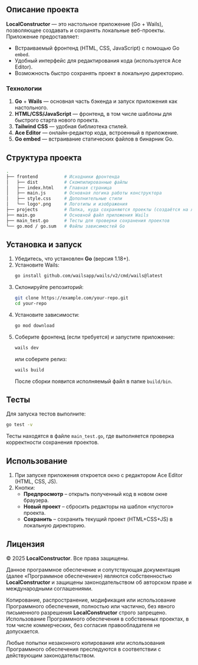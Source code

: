 ## Описание проекта

**LocalConstructor** — это настольное приложение (Go + Wails), позволяющее создавать и сохранять локальные веб-проекты. Приложение предоставляет:

- Встраиваемый фронтенд (HTML, CSS, JavaScript) с помощью Go `embed`.
- Удобный интерфейс для редактирования кода (используется Ace Editor).
- Возможность быстро сохранять проект в локальную директорию.

### Технологии

1. **Go** + **Wails** — основная часть бэкенда и запуск приложения как настольного.
2. **HTML/CSS/JavaScript** — фронтенд, в том числе шаблоны для быстрого старта нового проекта.
3. **Tailwind CSS** — удобная библиотека стилей.
4. **Ace Editor** — онлайн-редактор кода, встроенный в приложение.
5. **Go embed** — встраивание статических файлов в бинарник Go.

## Структура проекта

```bash
.
├── frontend          # Исходники фронтенда
│   ├── dist          # Скомпилированные файлы
│   ├── index.html    # Главная страница
│   ├── main.js       # Основная логика работы конструктора
│   ├── style.css     # Дополнительные стили
│   └── logo*.png     # Логотипы и изображения
├── projects          # Папка, куда сохраняются проекты (создаётся на лету)
├── main.go           # Основной файл приложения Wails
├── main_test.go      # Тесты для проверки сохранения проектов
└── go.mod / go.sum   # Файлы зависимостей Go
```

## Установка и запуск

1. Убедитесь, что установлен **Go** (версия 1.18+).
2. Установите Wails:
   ```bash
   go install github.com/wailsapp/wails/v2/cmd/wails@latest
   ```
3. Склонируйте репозиторий:
   ```bash
   git clone https://example.com/your-repo.git
   cd your-repo
   ```
4. Установите зависимости:
   ```bash
   go mod download
   ```
5. Соберите фронтенд (если требуется) и запустите приложение:
   ```bash
   wails dev
   ```
   или соберите релиз:
   ```bash
   wails build
   ```
   После сборки появится исполняемый файл в папке `build/bin`.

## Тесты

Для запуска тестов выполните:
```bash
go test -v
```
Тесты находятся в файле `main_test.go`, где выполняется проверка корректности сохранения проектов.

## Использование

1. При запуске приложения откроется окно с редактором Ace Editor (HTML, CSS, JS).
2. Кнопки:
   - **Предпросмотр** – открыть полученный код в новом окне браузера.
   - **Новый проект** – сбросить редакторы на шаблон «пустого» проекта.
   - **Сохранить** – сохранить текущий проект (HTML+CSS+JS) в локальную директорию.

   
## Лицензия

© 2025 **LocalConstructor**. Все права защищены.

Данное программное обеспечение и сопутствующая документация (далее «Программное обеспечение») являются собственностью **LocalConstructor** и защищены законодательством об авторском праве и международными соглашениями.

Копирование, распространение, модификация или использование Программного обеспечения, полностью или частично, без явного письменного разрешения **LocalConstructor** строго запрещено. Использование Программного обеспечения в собственных проектах, в том числе коммерческих, без согласия правообладателя не допускается.

Любые попытки незаконного копирования или использования Программного обеспечения преследуются в соответствии с действующим законодательством.
